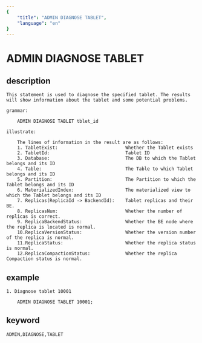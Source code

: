 ```yaml
---
{
    "title": "ADMIN DIAGNOSE TABLET",
    "language": "en"
}
---
```


<!-- 
Licensed to the Apache Software Foundation (ASF) under one
or more contributor license agreements.  See the NOTICE file
distributed with this work for additional information
regarding copyright ownership.  The ASF licenses this file
to you under the Apache License, Version 2.0 (the
"License"); you may not use this file except in compliance
with the License.  You may obtain a copy of the License at
  http://www.apache.org/licenses/LICENSE-2.0
Unless required by applicable law or agreed to in writing,
software distributed under the License is distributed on an
"AS IS" BASIS, WITHOUT WARRANTIES OR CONDITIONS OF ANY
KIND, either express or implied.  See the License for the
specific language governing permissions and limitations
under the License.
-->

# ADMIN DIAGNOSE TABLET
## description

    This statement is used to diagnose the specified tablet. The results will show information about the tablet and some potential problems.

    grammar:

        ADMIN DIAGNOSE TABLET tblet_id

    illustrate:

        The lines of information in the result are as follows:
        1. TabletExist:                         Whether the Tablet exists
        2. TabletId:                            Tablet ID
        3. Database:                            The DB to which the Tablet belongs and its ID
        4. Table:                               The Table to which Tablet belongs and its ID
        5. Partition:                           The Partition to which the Tablet belongs and its ID
        6. MaterializedIndex:                   The materialized view to which the Tablet belongs and its ID
        7. Replicas(ReplicaId -> BackendId):    Tablet replicas and their BE.
        8. ReplicasNum:                         Whether the number of replicas is correct.
        9. ReplicaBackendStatus:                Whether the BE node where the replica is located is normal.
        10.ReplicaVersionStatus:                Whether the version number of the replica is normal.
        11.ReplicaStatus:                       Whether the replica status is normal.
        12.ReplicaCompactionStatus:             Whether the replica Compaction status is normal.

## example

    1. Diagnose tablet 10001

        ADMIN DIAGNOSE TABLET 10001;

## keyword
    ADMIN,DIAGNOSE,TABLET
